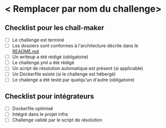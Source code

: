 # < Remplacer par nom du challenge>

<!-- Note : n'hésitez pas à ping discord pour notifier de la nouvelle merge request -->

## Checklist pour les chall-maker

<!-- Supprimer les éléments qui ne sont pas applicables à votre challenge -->
<!-- Par exemple, si vous faites un challenge de fofo ou de reverse, vous pouvez virer la ligne qui concerne les Dockerfile -->
- [ ] Le challenge est terminé
- [ ] Les dossiers sont conformes à l'architecture décrite dans le [README.md](https://git-bzh.alfred.cafe/breizh-ctf-2025/challenge/challenges/-/blob/main/CONTRIBUTING.md?ref_type=heads)
- [ ] Un writeup a été rédigé (obligatoire)
- [ ] Le challenge.yml a été rédigé
- [ ] Un script de résolution automatique est présent (si applicable)
- [ ] Un Dockerfile existe (si le challenge est hébergé)
- [ ] Le chalenge a été testé par quelqu'un d'autre (obligatoire)

## Checklist pour intégrateurs

- [ ] Dockerfile optimisé
- [ ] Intégré dans le projet infra
- [ ] Challenge validé par le script de résolution
